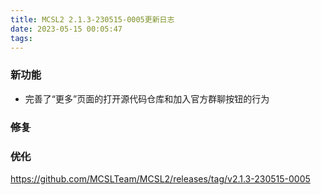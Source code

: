 ```yaml
---
title: MCSL2 2.1.3-230515-0005更新日志
date: 2023-05-15 00:05:47
tags:
---
```

### 新功能
 - 完善了“更多”页面的打开源代码仓库和加入官方群聊按钮的行为
### ~~修复~~
### ~~优化~~

https://github.com/MCSLTeam/MCSL2/releases/tag/v2.1.3-230515-0005